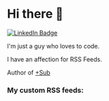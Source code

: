 # Hi there 👋
[![LinkedIn Badge](https://img.shields.io/badge/LinkedIn-Profile-informational?style=flat&logo=linkedin&logoColor=white&color=0D76A8)](https://www.linkedin.com/in/stefan-breitenstein/)


I'm just a guy who loves to code.

I have an affection for RSS Feeds.

Author of [+Sub](https://github.com/plussub/plussub)

### My custom RSS feeds: 
